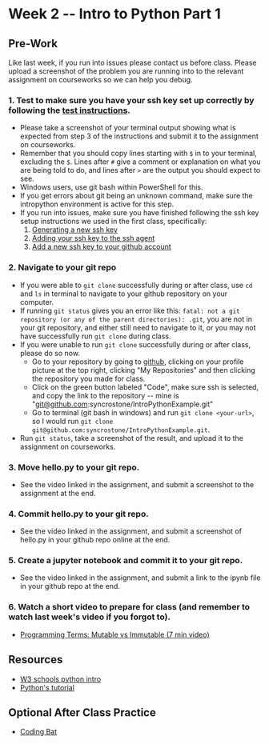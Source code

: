 # Week 2 -- Intro to Python Part 1

## Pre-Work
Like last week, if you run into issues please contact us before class. Please upload a screenshot of the problem you are running into to the relevant assignment on courseworks so we can help you debug.

### 1. Test to make sure you have your ssh key set up correctly by following the [test instructions](https://docs.github.com/en/authentication/connecting-to-github-with-ssh/testing-your-ssh-connection).
- Please take a screenshot of your terminal output showing what is expected from step 3 of the instructions and submit it to the assignment on courseworks.
- Remember that you should copy lines starting with `$` in to your terminal, excluding the `$`. Lines after `#` give a comment or explanation on what you are being told to do, and lines after `>` are the output you should expect to see.
- Windows users, use git bash within PowerShell for this.
- If you get errors about git being an unknown command, make sure the intropython environment is active for this step.
- If you run into issues, make sure you have finished following the ssh key setup instructions we used in the first class, specifically: 
  1. [Generating a new ssh key](https://docs.github.com/en/authentication/connecting-to-github-with-ssh/generating-a-new-ssh-key-and-adding-it-to-the-ssh-agent#generating-a-new-ssh-key)
  2. [Adding your ssh key to the ssh agent](https://docs.github.com/en/authentication/connecting-to-github-with-ssh/generating-a-new-ssh-key-and-adding-it-to-the-ssh-agent#adding-your-ssh-key-to-the-ssh-agent)
  3. [Add a new ssh key to your github account](https://docs.github.com/en/authentication/connecting-to-github-with-ssh/adding-a-new-ssh-key-to-your-github-account#adding-a-new-ssh-key-to-your-account)
  
### 2. Navigate to your git repo
- If you were able to `git clone` successfully during or after class, use `cd` and `ls` in terminal to navigate to your github repository on your computer.
- If running `git status` gives you an error like this: ```fatal: not a git repository (or any of the parent directories): .git```, you are not in your git repository, and either still need to navigate to it, or you may not have successfully run `git clone` during class.
- If you were unable to run `git clone` successfully during or after class, please do so now.
  - Go to your repository by going to [github](github.com), clicking on your profile picture at the top right, clicking "My Repositories" and then clicking the repository you made for class.
  - Click on the green button labeled "Code", make sure ssh is selected, and copy the link to the repository -- mine is "git@github.com:syncrostone/IntroPythonExample.git"
  - Go to terminal (git bash in windows) and run `git clone <your-url>`, so I would run `git clone git@github.com:syncrostone/IntroPythonExample.git`. 
- Run `git status`, take a screenshot of the result, and upload it to the assignment on courseworks.

### 3. Move hello.py to your git repo.
 - See the video linked in the assignment, and submit a screenshot to the assignment at the end.

### 4. Commit hello.py to your git repo.
- See the video linked in the assignment, and submit a screenshot of hello.py in your github repo online at the end.

### 5. Create a jupyter notebook and commit it to your git repo.
- See the video linked in the assignment, and submit a link to the ipynb file in your github repo at the end.

### 6. Watch a short video to prepare for class (and remember to watch last week's video if you forgot to).
- [Programming Terms: Mutable vs Immutable (7 min video)](https://www.youtube.com/watch?v=5qQQ3yzbKp8)


## Resources
- [W3 schools python intro](https://www.w3schools.com/python/python_operators.asp)
- [Python's tutorial](https://docs.python.org/3/tutorial/introduction.html)

## Optional After Class Practice
- [Coding Bat](https://codingbat.com/python)
